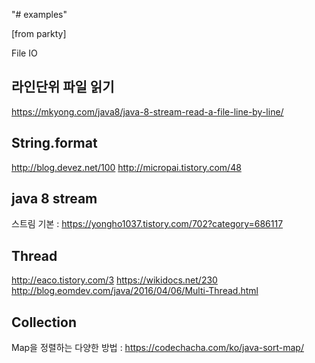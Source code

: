 "# examples" 


[from parkty]

File IO

## 라인단위 파일 읽기 
https://mkyong.com/java8/java-8-stream-read-a-file-line-by-line/

## String.format
http://blog.devez.net/100
http://micropai.tistory.com/48

## java 8 stream
스트림 기본 : https://yongho1037.tistory.com/702?category=686117

## Thread
http://eaco.tistory.com/3
https://wikidocs.net/230
http://blog.eomdev.com/java/2016/04/06/Multi-Thread.html

## Collection
Map을 정렬하는 다양한 방법 : https://codechacha.com/ko/java-sort-map/
